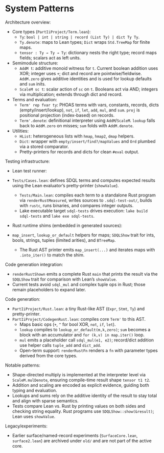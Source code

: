# System Patterns

Architecture overview:

- Core types (`PartIiProject/Term.lean`):
  - `Ty`: `bool | int | string | record (List Ty) | dict Ty Ty`.
  - `Ty.denote`: maps to Lean types; `Dict` wraps `Std.TreeMap` for finite maps.
  - `tensor : Ty → Ty → Ty`: dictionary nests the right type; record maps fields; scalars act as left units.
- Semimodule structure:
  - `AddM t`: additive monoid witness for `t`. Current boolean addition uses XOR; integer uses `+`; dict and record are pointwise/fieldwise. `AddM.zero` gives additive identities and is used for lookup defaults and `sum` inits.
  - `ScaleM sc t`: scalar action of `sc` on `t`. Booleans act via AND; integers via multiplication; extends through dict and record.
- Terms and evaluation:
  - `Term' rep fvar ty`: PHOAS terms with vars, constants, records, dicts (empty/insert/lookup), `not`, `if`, `let`, `add`, `mul`, and `sum`. `proj` is positional projection (index-based) on records.
  - `Term'.denote`: definitional interpreter using `AddM`/`ScaleM`. `lookup` falls back to `AddM.zero` on misses; `sum` folds with `AddM.denote`.
- Utilities:
  - `HList`: heterogeneous lists with `hmap`, `hmap2`, `dmap` helpers.
  - `Dict`: wrapper with `empty/insert/find?/mapValues` and `Ord` plumbed via a stored comparator.
  - Pretty-printers for records and dicts for clean `#eval` output.

Testing infrastructure:

- Lean test runner:
- `Tests/Cases.lean`: defines SDQL terms and computes expected results using the Lean evaluator’s pretty-printer (`showValue`).
  - `Tests/Main.lean`: compiles each term to a standalone Rust program via `renderRustMeasured`, writes sources to `.sdql-test-out/`, builds with `rustc`, runs binaries, and compares integer outputs.
  - Lake executable target `sdql-tests` drives execution: `lake build sdql-tests` and `lake exe sdql-tests`.

- Rust runtime shims (embedded in generated sources):
- `map_insert`, `lookup_or_default` helpers for maps; `SDQLShow` trait for ints, bools, strings, tuples (limited arities), and `BTreeMap`.
  - The Rust AST printer emits `map_insert(...)` and iterates maps with `.into_iter()` to match the shim.

Code generation integration:

- `renderRustShown` emits a complete Rust `main` that prints the result via the `SDQLShow` trait for comparison with Lean’s `showValue`.
- Current tests avoid `sdql_mul` and complex tuple ops in Rust; those remain placeholders to expand later.

Code generation:

- `PartIiProject/Rust.lean`: a tiny Rust-like AST (`Expr`, `Stmt`, `Ty`) and pretty-printer.
- `PartIiProject/CodegenRust.lean`: compiles core `Term'` to this AST.
  - Maps basic ops (`+`, `^` for bool XOR, `not`, `if`, `let`).
  - `lookup` compiles to `lookup_or_default(m,k,zero)`; `sum` becomes a block with an accumulator and `for (k,v) in map.iter()` loop.
  - `mul` emits a placeholder call `sdql_mul(e1, e2)`; record/dict addition use helper calls `tuple_add` and `dict_add`.
  - Open-term support: `renderRustFn` renders a `fn` with parameter types derived from the core types.

Notable patterns:

- Shape-directed multiply is implemented at the interpreter level via `ScaleM.mulDenote`, ensuring compile-time result shape `tensor t1 t2`.
- Addition and scaling are encoded as explicit evidence, guiding both typing and evaluation.
- Lookups and sums rely on the additive identity of the result to stay total and align with sparse semantics.
- Tests compare Lean vs. Rust by printing values on both sides and checking string equality. Rust programs use `SDQLShow::show(&result)`; Lean uses `showValue`.

Legacy/experiments:

- Earlier surface/named-record experiments (`SurfaceCore.lean`, `surface2.lean`) are archived under `old/` and are not part of the active core.
